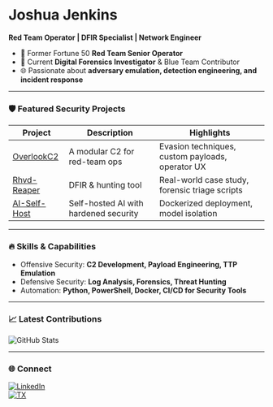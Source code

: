 # Joshua Jenkins

**Red Team Operator | DFIR Specialist | Network Engineer**

- 🔴 Former Fortune 50 **Red Team Senior Operator**  
- 🔵 Current **Digital Forensics Investigator** & Blue Team Contributor  
- 🌐 Passionate about **adversary emulation, detection engineering, and incident response**

---

### 🛡️ Featured Security Projects

| Project | Description | Highlights |
|---------|------------|-----------|
| [OverlookC2](https://github.com/cowardsplay/OverlookC2) | A modular C2 for red-team ops | Evasion techniques, custom payloads, operator UX |
| [Rhvd-Reaper](https://github.com/cowardsplay/Rhvd-Reaper) | DFIR & hunting tool | Real-world case study, forensic triage scripts |
| [AI-Self-Host](https://github.com/cowardsplay/AI-Self-Host) | Self-hosted AI with hardened security | Dockerized deployment, model isolation |

---

### 🔥 Skills & Capabilities

- Offensive Security: **C2 Development, Payload Engineering, TTP Emulation**
- Defensive Security: **Log Analysis, Forensics, Threat Hunting**
- Automation: **Python, PowerShell, Docker, CI/CD for Security Tools**

---

### 📈 Latest Contributions

![GitHub Stats](https://github-readme-stats.vercel.app/api?username=cowardsplay&show_icons=true&theme=dark)

---

### 🌐 Connect

[![LinkedIn](https://img.shields.io/badge/LinkedIn-Connect-blue)](https://www.linkedin.com/in/joshuajenknis291/)  
[![TX](https://img.shields.io/badge/Twitter-Follow-1DA1F2)](https://x.com/cowardsplay)  
